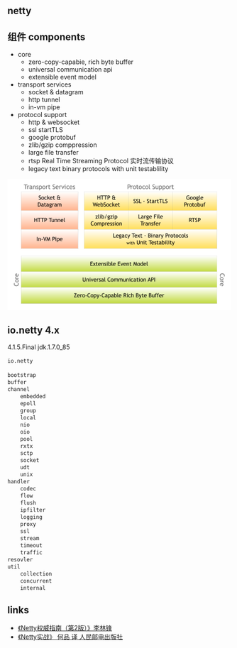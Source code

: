## netty

## 组件 components

* core 
    - zero-copy-capabie, rich byte buffer
    - universal communication api
    - extensible event model
* transport services
    - socket & datagram
    - http tunnel
    - in-vm pipe
* protocol support
    - http & websocket
    - ssl startTLS
    - google protobuf
    - zlib/gzip comppression
    - large file transfer
    - rtsp Real Time Streaming Protocol 实时流传输协议
    - legacy text binary protocols with unit testablility

![components](../../img/netty-components.png)


## io.netty 4.x
4.1.5.Final
jdk.1.7.0_85

```
io.netty

bootstrap
buffer
channel
    embedded
    epoll
    group
    local
    nio
    oio
    pool
    rxtx
    sctp
    socket
    udt
    unix
handler    
    codec
    flow
    flush
    ipfilter
    logging
    proxy
    ssl
    stream
    timeout
    traffic
resovler
util
    collection
    concurrent
    internal    
```

## links
* [《Netty权威指南（第2版）》李林锋](/99-book/notes/21-server/Netty权威指南.md)
* [《Netty实战》 何品 译 人民邮电出版社](/99-book/notes/21-server/Netty实战.md)